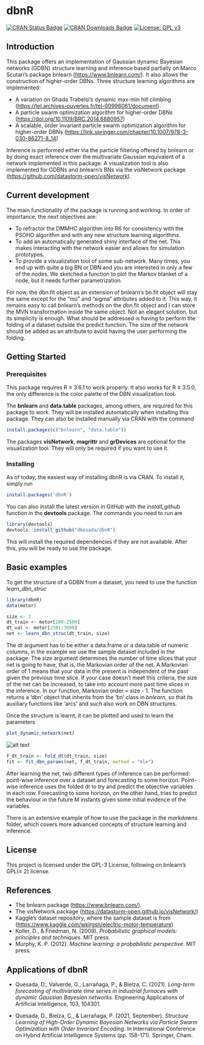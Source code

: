 
<!-- README.md is generated from README.Rmd. Please edit that file -->

# dbnR

[![CRAN Status
Badge](https://www.r-pkg.org/badges/version/dbnR)](https://CRAN.R-project.org/package=dbnR)
[![CRAN Downloads
Badge](https://cranlogs.r-pkg.org/badges/grand-total/dbnR)](https://CRAN.R-project.org/package=dbnR)
[![License: GPL
v3](https://img.shields.io/badge/License-GPLv3-blue.svg)](https://www.gnu.org/licenses/gpl-3.0)

## Introduction

This package offers an implementation of Gaussian dynamic Bayesian
networks (GDBN) structure learning and inference based partially on
Marco Scutari’s package bnlearn (<https://www.bnlearn.com/>). It also
allows the construction of higher-order DBNs. Three structure learning
algorithms are implemented:

-   A variation on Ghada Trabelsi’s dynamic max-min hill climbing
    (<https://tel.archives-ouvertes.fr/tel-00996061/document>).
-   A particle swarm optimization algorithm for higher-order DBNs
    (<https://doi.org/10.1109/BRC.2014.6880957>)  
-   A scalable, order invariant particle swarm optimization algorithm
    for higher-order DBNs
    (<https://link.springer.com/chapter/10.1007/978-3-030-86271-8_14>)

Inference is performed either via the particle filtering offered by
bnlearn or by doing exact inference over the multivariate Gaussian
equivalent of a network implemented in this package. A visualization
tool is also implemented for GDBNs and bnlearn’s BNs via the visNetwork
package (<https://github.com/datastorm-open/visNetwork>).

## Current development

The main functionality of the package is running and working. In order
of importance, the next objectives are:

-   To refractor the DMMHC algorithm into R6 for consistency with the
    PSOHO algorithm and with any new structure learning algorithms.
-   To add an automatically generated shiny interface of the net. This
    makes interacting with the network easier and allows for simulation
    prototypes.
-   To provide a visualization tool of some sub-network. Many times, you
    end up with quite a big BN or DBN and you are interested in only a
    few of the nodes. We sketched a function to plot the Markov blanket
    of a node, but it needs further parametrization.

For now, the dbn.fit object as an extension of bnlearn’s bn.fit object
will stay the same except for the “mu” and “sigma” attributes added to
it. This way, it remains easy to call bnlearn’s methods on the dbn.fit
object and I can store the MVN transformation inside the same object.
Not an elegant solution, but its simplicity is enough. What should be
addressed is having to perform the folding of a dataset outside the
predict function. The size of the network should be added as an
attribute to avoid having the user performing the folding.

## Getting Started

### Prerequisites

This package requires R ≥ 3.6.1 to work properly. It also works for R ≥
3.5.0, the only difference is the color palette of the DBN visualization
tool.

The **bnlearn** and **data.table** packages, among others, are required
for this package to work. They will be installed automatically when
installing this package. They can also be installed manually via CRAN
with the command

``` r
install.packages(c("bnlearn", "data.table"))
```

The packages **visNetwork**, **magrittr** and **grDevices** are optional
for the visualization tool. They will only be required if you want to
use it.

### Installing

As of today, the easiest way of installing dbnR is via CRAN. To install
it, simply run

``` r
install.packages('dbnR')
```

You can also install the latest version in GitHub with the
*install_github* function in the **devtools** package. The commands you
need to run are

``` r
library(devtools)
devtools::install_github("dkesada/dbnR")
```

This will install the required dependencies if they are not available.
After this, you will be ready to use the package.

## Basic examples

To get the structure of a GDBN from a dataset, you need to use the
function *learn_dbn_struc*

``` r
library(dbnR)
data(motor)

size <- 3
dt_train <- motor[200:2500]
dt_val <- motor[2501:3000]
net <- learn_dbn_struc(dt_train, size)
```

The dt argument has to be either a data.frame or a data.table of numeric
columns, in the example we use the sample dataset included in the
package. The size argument determines the number of time slices that
your net is going to have, that is, the Markovian order of the net. A
Markovian order of 1 means that your data in the present is independent
of the past given the previous time slice. If your case doesn’t meet
this criteria, the size of the net can be increased, to take into
account more past time slices in the inference. In our function,
Markovian order = size - 1. The function returns a ‘dbn’ object that
inherits from the ‘bn’ class in *bnlearn*, so that its auxiliary
functions like ‘arcs’ and such also work on DBN structures.

Once the structure is learnt, it can be plotted and used to learn the
parameters

``` r
plot_dynamic_network(net)
```

![alt
text](https://raw.githubusercontent.com/dkesada/dbnR/master/media/dbn_plot.png)

``` r
f_dt_train <- fold_dt(dt_train, size)
fit <- fit_dbn_params(net, f_dt_train, method = "mle")
```

After learning the net, two different types of inference can be
performed: point-wise inference over a dataset and forecasting to some
horizon. Point-wise inference uses the folded dt to try and predict the
objective variables in each row. Forecasting to some horizon, on the
other hand, tries to predict the behaviour in the future M instants
given some initial evidence of the variables.

There is an extensive example of how to use the package in the
*markdowns* folder, which covers more advanced concepts of structure
learning and inference.

## License

This project is licensed under the GPL-3 License, following on bnlearn’s
GPL(≥ 2) license.

## References

-   The bnlearn package (<https://www.bnlearn.com/>).
-   The visNetwork package
    (<https://datastorm-open.github.io/visNetwork/>)
-   Kaggle’s dataset repository, where the sample dataset is from
    (<https://www.kaggle.com/wkirgsn/electric-motor-temperature>)
-   Koller, D., & Friedman, N. (2009). *Probabilistic graphical models:
    principles and techniques*. MIT press.
-   Murphy, K. P. (2012). *Machine learning: a probabilistic
    perspective*. MIT press.

## Applications of dbnR

-   Quesada, D., Valverde, G., Larrañaga, P., & Bielza, C. (2021).
    *Long-term forecasting of multivariate time series in industrial
    furnaces with dynamic Gaussian Bayesian networks*. Engineering
    Applications of Artificial Intelligence, 103, 104301.

-   Quesada, D., Bielza, C., & Larrañaga, P. (2021, September).
    *Structure Learning of High-Order Dynamic Bayesian Networks via
    Particle Swarm Optimization with Order Invariant Encoding*. In
    International Conference on Hybrid Artificial Intelligence Systems
    (pp. 158-171). Springer, Cham.
